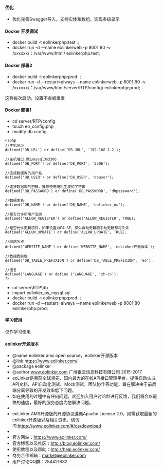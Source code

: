 #### 优化
- 优化完善Swagger导入，支持实体和数组，实现多级显示

#### Docker 开发调试

- docker build -t eolinkerphp:test .;
- docker run -d --name eolinkerweb -p 8001:80 -v /xxxxxx/：/var/www/html/ eolinkerphp:test;


#### Docker 部署2

- docker build -t eolinkerphp:prod .;
- docker run -d --restart=always --name eolinkerweb -p 8001:80 -v /xxxxxx/：/var/www/html/server/RTP/config/ eolinkerphp:prod;

这样每次启动，设置不会被重置

#### Docker 部署1

- cd server/RTP/config
- touch eo_config.php
- modify db config
```
<?php
//主机地址
defined('DB_URL') or define('DB_URL', '192.168.1.2');

//主机端口,默认mysql为3306
defined('DB_PORT') or define('DB_PORT', '3306');

//连接数据库的用户名
defined('DB_USER') or define('DB_USER', 'dbuser');

//连接数据库的密码，推荐使用随机生成的字符串
defined('DB_PASSWORD') or define('DB_PASSWORD', 'dbpassword');

//数据库名
defined('DB_NAME') or define('DB_NAME', 'eolinker_os');

//是否允许新用户注册
defined('ALLOW_REGISTER') or define('ALLOW_REGISTER', TRUE);

//是否允许更新项目，如果设置为FALSE，那么自动更新和手动更新都将失效
defined('ALLOW_UPDATE') or define('ALLOW_UPDATE', TRUE);

//网站名称
defined('WEBSITE_NAME') or define('WEBSITE_NAME', 'eoLinker开源版本');

//数据表前缀
defined('DB_TABLE_PREFIXION') or define('DB_TABLE_PREFIXION', 'eo');

//语言
defined('LANGUAGE') or define ('LANGUAGE', 'zh-cn');
?>
```
- cd server\RTP\db
- import eolinker_os_mysql.sql
- docker build -t eolinkerphp:prod .;
- docker run -d --restart=always --name eolinkerweb -p 8001:80 eolinkerphp:prod;

#### 学习使用
仅作学习使用

#### eolinker开源版本
 * @name eolinker ams open source，eolinker开源版本
 * @link https://www.eolinker.com/
 * @package eolinker
 * @author www.eolinker.com 广州银云信息科技有限公司 2015-2017
 * eoLinker是目前全球领先、国内最大的在线API接口管理平台，提供自动生成API文档、API自动化测试、Mock测试、团队协作等功能，旨在解决由于前后端分离导致的开发效率低下问题。
 * 如在使用的过程中有任何问题，欢迎加入用户讨论群进行反馈，我们将会以最快的速度，最好的服务态度为您解决问题。
 *
 * eoLinker AMS开源版的开源协议遵循Apache License 2.0，如需获取最新的eolinker开源版以及相关资讯，请访问:https://www.eolinker.com/#/os/download
 *
 * 官方网站：https://www.eolinker.com/
 * 官方博客以及社区：http://blog.eolinker.com/
 * 使用教程以及帮助：http://help.eolinker.com/
 * 商务合作邮箱：market@eolinker.com
 * 用户讨论QQ群：284421832
